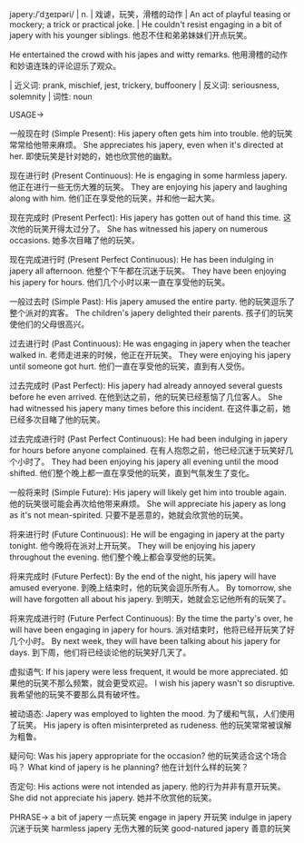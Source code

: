 japery:/ˈdʒeɪpəri/ | n. | 戏谑，玩笑，滑稽的动作 | An act of playful teasing or mockery; a trick or practical joke. |  He couldn't resist engaging in a bit of japery with his younger siblings. 他忍不住和弟弟妹妹们开点玩笑。

He entertained the crowd with his japes and witty remarks. 他用滑稽的动作和妙语连珠的评论逗乐了观众。


| 近义词: prank, mischief, jest, trickery, buffoonery | 反义词: seriousness, solemnity | 词性: noun


USAGE->

一般现在时 (Simple Present):
His japery often gets him into trouble. 他的玩笑常常给他带来麻烦。
She appreciates his japery, even when it's directed at her. 即使玩笑是针对她的，她也欣赏他的幽默。


现在进行时 (Present Continuous):
He is engaging in some harmless japery. 他正在进行一些无伤大雅的玩笑。
They are enjoying his japery and laughing along with him. 他们正在享受他的玩笑，并和他一起大笑。


现在完成时 (Present Perfect):
His japery has gotten out of hand this time. 这次他的玩笑开得太过分了。
She has witnessed his japery on numerous occasions. 她多次目睹了他的玩笑。


现在完成进行时 (Present Perfect Continuous):
He has been indulging in japery all afternoon. 他整个下午都在沉迷于玩笑。
They have been enjoying his japery for hours. 他们几个小时以来一直在享受他的玩笑。


一般过去时 (Simple Past):
His japery amused the entire party. 他的玩笑逗乐了整个派对的宾客。
The children's japery delighted their parents. 孩子们的玩笑使他们的父母很高兴。


过去进行时 (Past Continuous):
He was engaging in japery when the teacher walked in. 老师走进来的时候，他正在开玩笑。
They were enjoying his japery until someone got hurt.  他们一直在享受他的玩笑，直到有人受伤。


过去完成时 (Past Perfect):
His japery had already annoyed several guests before he even arrived.  在他到达之前，他的玩笑已经惹恼了几位客人。
She had witnessed his japery many times before this incident. 在这件事之前，她已经多次目睹了他的玩笑。


过去完成进行时 (Past Perfect Continuous):
He had been indulging in japery for hours before anyone complained. 在有人抱怨之前，他已经沉迷于玩笑好几个小时了。
They had been enjoying his japery all evening until the mood shifted. 他们整个晚上都一直在享受他的玩笑，直到气氛发生了变化。


一般将来时 (Simple Future):
His japery will likely get him into trouble again. 他的玩笑很可能会再次给他带来麻烦。
She will appreciate his japery as long as it's not mean-spirited. 只要不是恶意的，她就会欣赏他的玩笑。


将来进行时 (Future Continuous):
He will be engaging in japery at the party tonight. 他今晚将在派对上开玩笑。
They will be enjoying his japery throughout the evening. 他们整个晚上都会享受他的玩笑。


将来完成时 (Future Perfect):
By the end of the night, his japery will have amused everyone. 到晚上结束时，他的玩笑会逗乐所有人。
By tomorrow, she will have forgotten all about his japery. 到明天，她就会忘记他所有的玩笑了。


将来完成进行时 (Future Perfect Continuous):
By the time the party's over, he will have been engaging in japery for hours. 派对结束时，他将已经开玩笑了好几个小时。
By next week, they will have been talking about his japery for days. 到下周，他们将已经谈论他的玩笑好几天了。


虚拟语气:
If his japery were less frequent, it would be more appreciated. 如果他的玩笑不那么频繁，就会更受欢迎。
I wish his japery wasn't so disruptive. 我希望他的玩笑不要那么具有破坏性。


被动语态:
Japery was employed to lighten the mood.  为了缓和气氛，人们使用了玩笑。
His japery is often misinterpreted as rudeness. 他的玩笑常常被误解为粗鲁。


疑问句:
Was his japery appropriate for the occasion? 他的玩笑适合这个场合吗？
What kind of japery is he planning? 他在计划什么样的玩笑？


否定句:
His actions were not intended as japery. 他的行为并非有意开玩笑。
She did not appreciate his japery. 她并不欣赏他的玩笑。


PHRASE->
a bit of japery  一点玩笑
engage in japery  开玩笑
indulge in japery  沉迷于玩笑
harmless japery  无伤大雅的玩笑
good-natured japery  善意的玩笑
